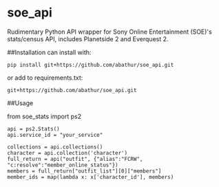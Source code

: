 soe_api
=======

Rudimentary Python API wrapper for Sony Online Entertainment (SOE)'s stats/census API, includes Planetside 2 and Everquest 2.

##Installation
can install with:

	pip install git+https://github.com/abathur/soe_api.git

or add to requirements.txt:

	git+https://github.com/abathur/soe_api.git

##Usage

from soe_stats import ps2

	api = ps2.Stats()
	api.service_id = "your_service"

	collections = api.collections()
	character = api.collection('character')
	full_return = api("outfit", {"alias":"FCRW", "c:resolve":"member_online_status"})
	members = full_return["outfit_list"][0]["members"]
	member_ids = map(lambda x: x['character_id'], members)

